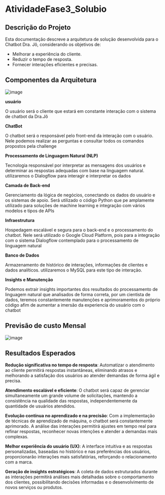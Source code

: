 # AtividadeFase3_Solubio

## Descrição do Projeto

Esta documentação descreve a arquitetura de solução desenvolvida para o Chatbot Dra. Jô, considerando os objetivos de:
- Melhorar a experiência do cliente.
- Reduzir o tempo de resposta.
- Fornecer interações eficientes e precisas.

## Componentes da Arquitetura

![image](https://github.com/user-attachments/assets/7b97feb2-c544-4795-ad49-edc70e85f1c0)

**usuário**

   O usuário será o cliente que estará em constante interação com o sistema de chatbot da Dra.Jô

**ChatBot**

   O chatbot será o responsável pelo front-end da interação com o usuário. Nele podemos realizar as perguntas e consultar todos os comandos propostos pela challenge

**Processamento de Linguagem Natural (NLP)**

   Tecnologia responsável por interpretar as mensagens dos usuários e determinar as respostas adequadas com base na linguagem natural. utilizaremos o Dialogflow para interagir e interpretar os dados

**Camada de Back-end**

   Gerenciamento da lógica de negócios, conectando os dados do usuário e os sistemas de apoio. Será utilizado o código Python que pe amplamente utilizado para soluções de machine learning e integração com        vários modelos e tipos de APIs
   
**Infraestrutura**

   Hospedagem escalável e segura para o back-end e o processamento do chatbot. Nele será utilizado o Google Cloud Platform, pois para a integração com o sistema Dialogflow contemplado para o processamento de     linguagem natural
   
**Banco de Dados**

   Armazenamento de histórico de interações, informações de clientes e dados analíticos. utilizaremos o MySQL para este tipo de interação.

**Insights e Manutenção**

   Podemos extrair insights importantes dos resultados do processamento de linguagem natural que analisados de forma correta, por um cientista de dados, teremos constantemente manutenções e aprimoramentos do     próprio código afim de aumentar a imersão da experiencia do usuário com o chatbot

## Previsão de custo Mensal

![image](https://github.com/user-attachments/assets/bdfbfc4c-505b-417d-ab95-e2c1cc644fe3)


## Resultados Esperados

**Redução significativa no tempo de resposta**: Automatizar o atendimento ao cliente permitirá respostas instantâneas, eliminando atrasos e melhorando a satisfação dos usuários ao atender demandas de forma ágil e precisa.

**Atendimento escalável e eficiente**: O chatbot será capaz de gerenciar simultaneamente um grande volume de solicitações, mantendo a consistência na qualidade das respostas, independentemente da quantidade de usuários atendidos.

**Evolução contínua no aprendizado e na precisão**: Com a implementação de técnicas de aprendizado de máquina, o chatbot será constantemente aprimorado. A análise das interações permitirá ajustes em tempo real para refinar respostas, reconhecer novas intenções e atender a demandas mais complexas.

**Melhor experiência do usuário (UX)**: A interface intuitiva e as respostas personalizadas, baseadas no histórico e nas preferências dos usuários, proporcionarão interações mais satisfatórias, reforçando o relacionamento com a marca.

**Geração de insights estratégicos**: A coleta de dados estruturados durante as interações permitirá análises mais detalhadas sobre o comportamento dos clientes, possibilitando decisões informadas e o desenvolvimento de novos serviços ou produtos.
